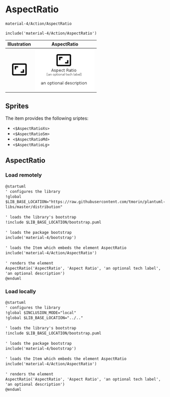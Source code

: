 # AspectRatio


```text
material-4/Action/AspectRatio
```

```text
include('material-4/Action/AspectRatio')
```



| Illustration | AspectRatio |
| :---: | :---: |
| ![illustration for Illustration](../../material-4/Action/AspectRatio.png) | ![illustration for AspectRatio](../../material-4/Action/AspectRatio.Local.png) |



## Sprites
The item provides the following sriptes:

- `<$AspectRatioXs>`
- `<$AspectRatioSm>`
- `<$AspectRatioMd>`
- `<$AspectRatioLg>`





## AspectRatio

### Load remotely
```plantuml
@startuml
' configures the library
!global $LIB_BASE_LOCATION="https://raw.githubusercontent.com/tmorin/plantuml-libs/master/distribution"

' loads the library's bootstrap
!include $LIB_BASE_LOCATION/bootstrap.puml

' loads the package bootstrap
include('material-4/bootstrap')

' loads the Item which embeds the element AspectRatio
include('material-4/Action/AspectRatio')

' renders the element
AspectRatio('AspectRatio', 'Aspect Ratio', 'an optional tech label', 'an optional description')
@enduml
```

### Load locally
```plantuml
@startuml
' configures the library
!global $INCLUSION_MODE="local"
!global $LIB_BASE_LOCATION="../.."

' loads the library's bootstrap
!include $LIB_BASE_LOCATION/bootstrap.puml

' loads the package bootstrap
include('material-4/bootstrap')

' loads the Item which embeds the element AspectRatio
include('material-4/Action/AspectRatio')

' renders the element
AspectRatio('AspectRatio', 'Aspect Ratio', 'an optional tech label', 'an optional description')
@enduml
```

